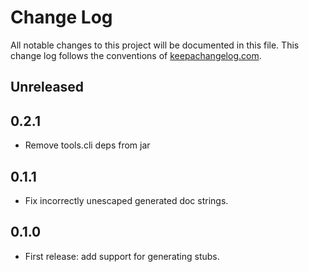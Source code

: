 # Change Log
All notable changes to this project will be documented in this file. This change log follows the conventions of [keepachangelog.com](http://keepachangelog.com/).

## Unreleased

## 0.2.1

- Remove tools.cli deps from jar

## 0.1.1

- Fix incorrectly unescaped generated doc strings.

## 0.1.0

- First release: add support for generating stubs.
